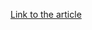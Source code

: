 [Link to the article](https://welivesecurity.com/2020/05/14/mikroceen-spying-backdoor-high-profile-networks-central-asia)
